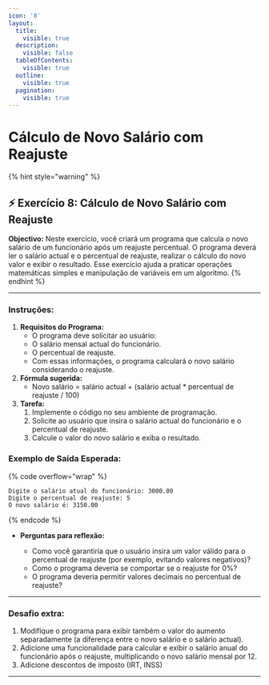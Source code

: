 ```yaml
---
icon: '8'
layout:
  title:
    visible: true
  description:
    visible: false
  tableOfContents:
    visible: true
  outline:
    visible: true
  pagination:
    visible: true
---
```


# Cálculo de Novo Salário com Reajuste

{% hint style="warning" %}
## ⚡️ Exercício 8:  Cálculo de Novo Salário com Reajuste



**Objectivo:** Neste exercício, você criará um programa que calcula o novo salário de um funcionário após um reajuste percentual. O programa deverá ler o salário actual e o percentual de reajuste, realizar o cálculo do novo valor e exibir o resultado. Esse exercício ajuda a praticar operações matemáticas simples e manipulação de variáveis em um algoritmo.
{% endhint %}



***



### **Instruções:**

1. **Requisitos do Programa:**
   * O programa deve solicitar ao usuário:
   * O salário mensal actual do funcionário.
   * O percentual de reajuste.
   * Com essas informações, o programa calculará o novo salário considerando o reajuste.
2. **Fórmula sugerida:**
   * Novo salário = salário actual + (salário actual \* percentual de reajuste / 100)
3. **Tarefa:**
   1. Implemente o código no seu ambiente de programação.
   2. Solicite ao usuário que insira o salário actual do funcionário e o percentual de reajuste.
   3. Calcule o valor do novo salário e exiba o resultado.

### **Exemplo de Saída Esperada:**

{% code overflow="wrap" %}
```
Digite o salário atual do funcionário: 3000.00
Digite o percentual de reajuste: 5
O novo salário é: 3150.00
```
{% endcode %}

*   **Perguntas para reflexão:**

    * Como você garantiria que o usuário insira um valor válido para o percentual de reajuste (por exemplo, evitando valores negativos)?
    * Como o programa deveria se comportar se o reajuste for 0%?
    * O programa deveria permitir valores decimais no percentual de reajuste?



***



### **Desafio extra:**

1. Modifique o programa para exibir também o valor do aumento separadamente (a diferença entre o novo salário e o salário actual).
2. Adicione uma funcionalidade para calcular e exibir o salário anual do funcionário após o reajuste, multiplicando o novo salário mensal por 12.
3. Adicione descontos de imposto (IRT, INSS)









***

